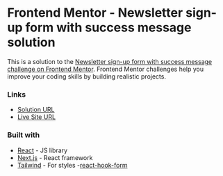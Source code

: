 # Frontend Mentor - Newsletter sign-up form with success message solution

This is a solution to the [Newsletter sign-up form with success message challenge on Frontend Mentor](https://www.frontendmentor.io/challenges/newsletter-signup-form-with-success-message-3FC1AZbNrv). Frontend Mentor challenges help you improve your coding skills by building realistic projects.

### Links

- [Solution URL](https://github.com/bananabread08/frontend-mentor-challenges/tree/main/src/app/newsletter-form)
- [Live Site URL](https://frontend-mentor-challenges-snowy.vercel.app/newsletter-form)

### Built with

- [React](https://reactjs.org/) - JS library
- [Next.js](https://nextjs.org/) - React framework
- [Tailwind](https://tailwindcss.com/) - For styles -[react-hook-form](https://react-hook-form.com/)
